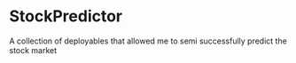 # StockPredictor
A collection of deployables that allowed me to semi successfully predict the stock market
